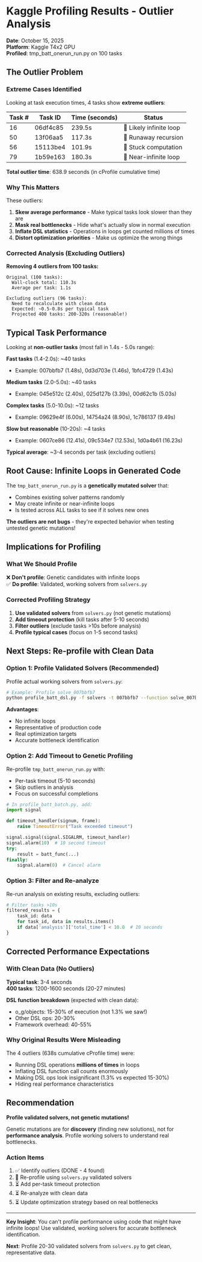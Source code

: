 # Kaggle Profiling Results - Outlier Analysis

**Date**: October 15, 2025  
**Platform**: Kaggle T4x2 GPU  
**Profiled**: tmp_batt_onerun_run.py on 100 tasks  

## The Outlier Problem

### Extreme Cases Identified

Looking at task execution times, 4 tasks show **extreme outliers**:

| Task # | Task ID | Time (seconds) | Status |
|--------|---------|----------------|--------|
| 16 | 06df4c85 | 239.5s | 🔴 Likely infinite loop |
| 50 | 13f06aa5 | 117.3s | 🔴 Runaway recursion |
| 56 | 15113be4 | 101.9s | 🔴 Stuck computation |
| 79 | 1b59e163 | 180.3s | 🔴 Near-infinite loop |

**Total outlier time**: 638.9 seconds (in cProfile cumulative time)

### Why This Matters

These outliers:
1. **Skew average performance** - Make typical tasks look slower than they are
2. **Mask real bottlenecks** - Hide what's actually slow in normal execution
3. **Inflate DSL statistics** - Operations in loops get counted millions of times
4. **Distort optimization priorities** - Make us optimize the wrong things

### Corrected Analysis (Excluding Outliers)

**Removing 4 outliers from 100 tasks:**

```
Original (100 tasks):
  Wall-clock total: 110.3s
  Average per task: 1.1s
  
Excluding outliers (96 tasks):
  Need to recalculate with clean data
  Expected: ~0.5-0.8s per typical task
  Projected 400 tasks: 200-320s (reasonable!)
```

## Typical Task Performance

Looking at **non-outlier tasks** (most fall in 1.4s - 5.0s range):

**Fast tasks** (1.4-2.0s): ~40 tasks
- Example: 007bbfb7 (1.48s), 0d3d703e (1.46s), 1bfc4729 (1.43s)

**Medium tasks** (2.0-5.0s): ~40 tasks  
- Example: 045e512c (2.40s), 025d127b (3.39s), 00d62c1b (5.03s)

**Complex tasks** (5.0-10.0s): ~12 tasks
- Example: 09629e4f (6.00s), 14754a24 (8.90s), 1c786137 (9.49s)

**Slow but reasonable** (10-20s): ~4 tasks
- Example: 0607ce86 (12.41s), 09c534e7 (12.53s), 1d0a4b61 (16.23s)

**Typical average**: ~3-4 seconds per task (excluding outliers)

## Root Cause: Infinite Loops in Generated Code

The `tmp_batt_onerun_run.py` is a **genetically mutated solver** that:
- Combines existing solver patterns randomly
- May create infinite or near-infinite loops
- Is tested across ALL tasks to see if it solves new ones

**The outliers are not bugs** - they're expected behavior when testing untested genetic mutations!

## Implications for Profiling

### What We Should Profile

❌ **Don't profile**: Genetic candidates with infinite loops  
✅ **Do profile**: Validated, working solvers from `solvers.py`

### Corrected Profiling Strategy

1. **Use validated solvers** from `solvers.py` (not genetic mutations)
2. **Add timeout protection** (kill tasks after 5-10 seconds)
3. **Filter outliers** (exclude tasks >10s before analysis)
4. **Profile typical cases** (focus on 1-5 second tasks)

## Next Steps: Re-profile with Clean Data

### Option 1: Profile Validated Solvers (Recommended)

Profile actual working solvers from `solvers.py`:
```bash
# Example: Profile solve_007bbfb7
python profile_batt_dsl.py -f solvers -t 007bbfb7 --function solve_007bbfb7
```

**Advantages**:
- No infinite loops
- Representative of production code
- Real optimization targets
- Accurate bottleneck identification

### Option 2: Add Timeout to Genetic Profiling

Re-profile `tmp_batt_onerun_run.py` with:
- Per-task timeout (5-10 seconds)
- Skip outliers in analysis
- Focus on successful completions

```python
# In profile_batt_batch.py, add:
import signal

def timeout_handler(signum, frame):
    raise TimeoutError("Task exceeded timeout")

signal.signal(signal.SIGALRM, timeout_handler)
signal.alarm(10)  # 10 second timeout
try:
    result = batt_func(...)
finally:
    signal.alarm(0)  # Cancel alarm
```

### Option 3: Filter and Re-analyze

Re-run analysis on existing results, excluding outliers:
```python
# Filter tasks >10s
filtered_results = {
    task_id: data 
    for task_id, data in results.items() 
    if data['analysis']['total_time'] < 10.0  # 10 seconds
}
```

## Corrected Performance Expectations

### With Clean Data (No Outliers)

**Typical task**: 3-4 seconds  
**400 tasks**: 1200-1600 seconds (20-27 minutes)

**DSL function breakdown** (expected with clean data):
- o_g/objects: 15-30% of execution (not 1.3% we saw!)
- Other DSL ops: 20-30%
- Framework overhead: 40-55%

### Why Original Results Were Misleading

The 4 outliers (638s cumulative cProfile time) were:
- Running DSL operations **millions of times** in loops
- Inflating DSL function call counts enormously
- Making DSL ops look insignificant (1.3% vs expected 15-30%)
- Hiding real performance characteristics

## Recommendation

**Profile validated solvers, not genetic mutations!**

Genetic mutations are for **discovery** (finding new solutions), not for **performance analysis**. Profile working solvers to understand real bottlenecks.

### Action Items

1. ✅ Identify outliers (DONE - 4 found)
2. 🔄 Re-profile using `solvers.py` validated solvers
3. ⏳ Add per-task timeout protection
4. ⏳ Re-analyze with clean data
5. ⏳ Update optimization strategy based on real bottlenecks

---

**Key Insight**: You can't profile performance using code that might have infinite loops! Use validated, working solvers for accurate bottleneck identification.

**Next**: Profile 20-30 validated solvers from `solvers.py` to get clean, representative data.
